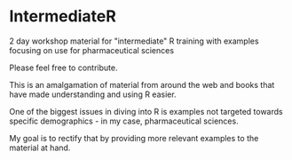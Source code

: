 IntermediateR
=============

2 day workshop material for "intermediate" R training with examples focusing on use for pharmaceutical sciences


Please feel free to contribute.

This is an amalgamation of material from around the web and books that have made understanding and using R easier. 

One of the biggest issues in diving into R is examples not targeted towards specific demographics - in my case, pharmaceutical sciences.

My goal is to rectify that by providing more relevant examples to the material at hand.
